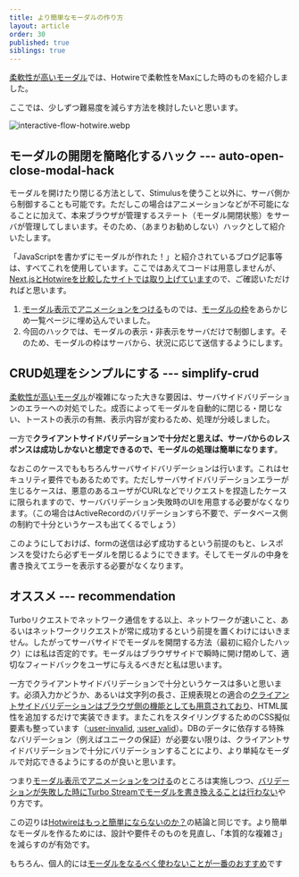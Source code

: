 ```yaml
---
title: より簡単なモーダルの作り方
layout: article
order: 30
published: true
siblings: true
---
```


[柔軟性が高いモーダル](/examples/modal#modal-considerations)では、Hotwireで柔軟性をMaxにした時のものを紹介しました。

ここでは、少しずつ難易度を減らす方法を検討したいと思います。

![interactive-flow-hotwire.webp](content_images/interactive-flow-hotwire.webp "max-w-[600px] mx-auto")

## モーダルの開閉を簡略化するハック --- auto-open-close-modal-hack

モーダルを開けたり閉じる方法として、Stimulusを使うこと以外に、サーバ側から制御することも可能です。ただしこの場合はアニメーションなどが不可能になることに加えて、本来ブラウザが管理するステート（モーダル開閉状態）をサーバが管理してしまいます。そのため、（あまりお勧めしない）ハックとして紹介いたします。

「JavaScriptを書かずにモーダルが作れた！」と紹介されているブログ記事等は、すべてこれを使用しています。ここではあえてコードは用意しませんが、[Next.jsとHotwireを比較したサイトでは取り上げています](https://hotwire-n-next.castle104.com/commentaries/modal_dialogs#turbo-without-custom-javascript)ので、ご確認いただければと思います。

1. [モーダル表示でアニメーションをつける](/examples/modal/modal-show-with-animation)ものでは、[モーダルの枠](/examples/modal/modal-show-with-animation#modal-frame)をあらかじめ一覧ページに埋め込んでいました。
2. 今回のハックでは、モーダルの表示・非表示をサーバだけで制御します。そのため、モーダルの枠はサーバから、状況に応じて送信するようにします。

## CRUD処理をシンプルにする --- simplify-crud

[柔軟性が高いモーダル](/examples/modal#modal-considerations)が複雑になった大きな要因は、サーバサイドバリデーションのエラーへの対処でした。成否によってモーダルを自動的に閉じる・閉じない、トーストの表示の有無、表示内容が変わるため、処理が分岐しました。

一方で**クライアントサイドバリデーションで十分だと思えば、サーバからのレスポンスは成功しかないと想定できるので、モーダルの処理は簡単になります**。

なおこのケースでももちろんサーバサイドバリデーションは行います。これはセキュリティ要件でもあるためです。ただしサーバサイドバリデーションエラーが生じるケースは、悪意のあるユーザがCURLなどでリクエストを捏造したケースに限られますので、サーババリデーション失敗時のUIを用意する必要がなくなります。（この場合はActiveRecordのバリデーションすら不要で、データベース側の制約で十分というケースも出てくるでしょう）

このようにしておけば、formの送信は必ず成功するという前提のもと、レスポンスを受けたら必ずモーダルを閉じるようにできます。そしてモーダルの中身を書き換えてエラーを表示する必要がなくなります。

## オススメ --- recommendation

Turboリクエストでネットワーク通信をする以上、ネットワークが速いこと、あるいはネットワークリクエストが常に成功するという前提を置くわけにはいきません。したがってサーバサイドでモーダルを開閉する方法（最初に紹介したハック）には私は否定的です。モーダルはブラウザサイドで瞬時に開け閉めして、適切なフィードバックをユーザに与えるべきだと私は思います。

一方でクライアントサイドバリデーションで十分というケースは多いと思います。必須入力かどうか、あるいは文字列の長さ、正規表現との適合の[クライアントサイドバリデーションはブラウザ側の機能としても用意されており](https://developer.mozilla.org/ja/docs/Learn/Forms/Form_validation)、HTML属性を追加するだけで実装できます。またこれをスタイリングするためのCSS擬似要素も整っています（[:user-invalid](https://developer.mozilla.org/ja/docs/Web/CSS/:user-invalid), [:user_valid](https://developer.mozilla.org/ja/docs/Web/CSS/:user-valid)）。DBのデータに依存する特殊なバリデーション（例えばユニークの保証）が必要ない限りは、クライアントサイドバリデーションで十分にバリデーションすることにより、より単純なモーダルで対応できるようにするのが良いと思います。

つまり[モーダル表示でアニメーションをつける](/examples/modal/modal-show-with-animation)のところは実施しつつ、[バリデーションが失敗した時にTurbo Streamでモーダルを書き換えることは行わない](/examples/modal/modal-form-failure)やり方です。

この辺りは[Hotwireはもっと簡単にならないのか？](/opinions/why-isnt-hotwire-simpler)の結論と同じです。より簡単なモーダルを作るためには、設計や要件そのものを見直し、「本質的な複雑さ」を減らすのが有効です。

もちろん、個人的には[モーダルをなるべく使わないことが一番のおすすめ](/opinions/should_you_use_modals)です
